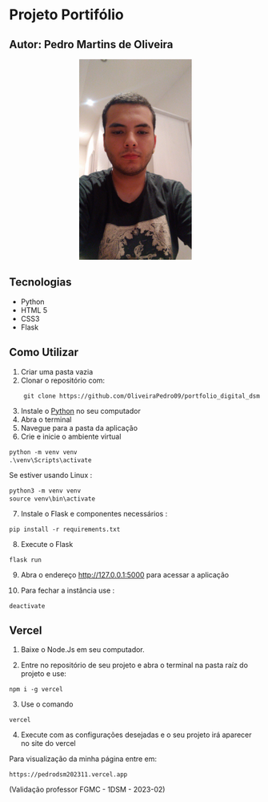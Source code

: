 # Projeto Portifólio
## Autor: Pedro Martins de Oliveira 

<p align="center">
<img src="mgt/foto.jpg" widht="400" height="400" alt="foto">
</p>

## Tecnologias

* Python
* HTML 5
* CSS3
* Flask

## Como Utilizar 

1. Criar uma pasta vazia
2. Clonar o repositório com: 
```console 
	git clone https://github.com/OliveiraPedro09/portfolio_digital_dsm
```
3. Instale o [Python](https://www.python.org/downloads/) no seu computador
4. Abra o terminal 
5. Navegue para a pasta da aplicação
6. Crie e inicie o ambiente virtual
```
python -m venv venv
.\venv\Scripts\activate
```
Se estiver usando Linux :
```
python3 -m venv venv
source venv\bin\activate
```
7. Instale o Flask e componentes necessários :
```
pip install -r requirements.txt
```
8. Execute o Flask 
```
flask run
```
9. Abra o endereço http://127.0.0.1:5000 para acessar a aplicação

10. Para fechar a instância use :
```
deactivate
```

## Vercel

1. Baixe o Node.Js em seu computador.

2. Entre no repositório de seu projeto e abra o terminal na pasta raíz do projeto e use:
```
npm i -g vercel
```
3. Use o comando
```
vercel
```
4. Execute com as configurações desejadas e o seu projeto irá aparecer no site do vercel

Para visualização da minha página entre em:
```
https://pedrodsm202311.vercel.app
```
(Validação professor FGMC - 1DSM - 2023-02)
